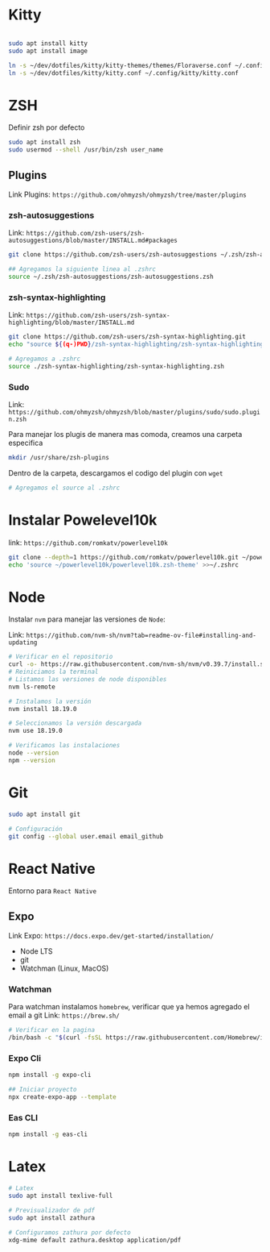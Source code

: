# Kitty


```bash

sudo apt install kitty
sudo apt install image

ln -s ~/dev/dotfiles/kitty/kitty-themes/themes/Floraverse.conf ~/.config/kitty/theme.conf
ln -s ~/dev/dotfiles/kitty/kitty.conf ~/.config/kitty/kitty.conf
```


# ZSH

Definir zsh por defecto

```bash
sudo apt install zsh
sudo usermod --shell /usr/bin/zsh user_name
```

## Plugins
Link Plugins: `https://github.com/ohmyzsh/ohmyzsh/tree/master/plugins`

### zsh-autosuggestions
Link: `https://github.com/zsh-users/zsh-autosuggestions/blob/master/INSTALL.md#packages`
```bash
git clone https://github.com/zsh-users/zsh-autosuggestions ~/.zsh/zsh-autosuggestions

## Agregamos la siguiente linea al .zshrc
source ~/.zsh/zsh-autosuggestions/zsh-autosuggestions.zsh
```

### zsh-syntax-highlighting
Link: `https://github.com/zsh-users/zsh-syntax-highlighting/blob/master/INSTALL.md`
```bash
git clone https://github.com/zsh-users/zsh-syntax-highlighting.git
echo "source ${(q-)PWD}/zsh-syntax-highlighting/zsh-syntax-highlighting.zsh" >> ${ZDOTDIR:-$HOME}/.zshrc

# Agregamos a .zshrc
source ./zsh-syntax-highlighting/zsh-syntax-highlighting.zsh
```

### Sudo 
Link: `https://github.com/ohmyzsh/ohmyzsh/blob/master/plugins/sudo/sudo.plugin.zsh`

Para manejar los plugis de manera mas comoda, creamos una carpeta especifica
```bash
mkdir /usr/share/zsh-plugins
```
Dentro de la carpeta, descargamos el codigo del plugin con `wget`
```bash
# Agregamos el source al .zshrc

```

# Instalar Powelevel10k

link: `https://github.com/romkatv/powerlevel10k`
```bash
git clone --depth=1 https://github.com/romkatv/powerlevel10k.git ~/powerlevel10k
echo 'source ~/powerlevel10k/powerlevel10k.zsh-theme' >>~/.zshrc
```


# Node
Instalar `nvm` para manejar las versiones de `Node`:

Link: `https://github.com/nvm-sh/nvm?tab=readme-ov-file#installing-and-updating`

```bash
# Verificar en el repositorio
curl -o- https://raw.githubusercontent.com/nvm-sh/nvm/v0.39.7/install.sh | bash
# Reiniciamos la terminal
# Listamos las versiones de node disponibles
nvm ls-remote

# Instalamos la versión
nvm install 18.19.0

# Seleccionamos la versión descargada
nvm use 18.19.0

# Verificamos las instalaciones
node --version
npm --version
```

# Git

```bash
sudo apt install git

# Configuración
git config --global user.email email_github
```

# React Native
Entorno para `React Native`

## Expo
Link Expo: `https://docs.expo.dev/get-started/installation/`

* Node LTS
* git
* Watchman (Linux, MacOS)

### Watchman
Para watchman instalamos `homebrew`, verificar que ya hemos agregado el email a git
Link: `https://brew.sh/` 
```bash
# Verificar en la pagina
/bin/bash -c "$(curl -fsSL https://raw.githubusercontent.com/Homebrew/install/HEAD/install.sh)"
```

### Expo Cli
```bash
npm install -g expo-cli

## Iniciar proyecto
npx create-expo-app --template
```

### Eas CLI
```bash
npm install -g eas-cli
```


# Latex
```bash
# Latex
sudo apt install texlive-full

# Previsualizador de pdf
sudo apt install zathura

# Configuramos zathura por defecto 
xdg-mime default zathura.desktop application/pdf
```